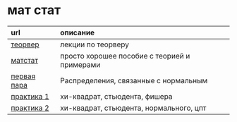 # мат стат

| url                                                                                           | описание |
| :-------------------------------------------------------------------------------------------- | :----- |
| [теорвер](https://raw.githubusercontent.com/motattack/mcs_24/main/stat/portr.pdf)             | лекции по теорверу |
| [матстат](https://raw.githubusercontent.com/motattack/mcs_24/main/stat/ms_nsu07.pdf)          | просто хорошее пособие с теорией и примерами |
| [первая пара](stat/lesson1_new.ipynb)                                                         | Распределения, связанные с нормальным |
| [практика 1](https://raw.githubusercontent.com/motattack/mcs_24/main/stat/Praktika_1_nov.pdf) | хи-квадрат,  стьюдента, фишера |
| [практика 2](https://raw.githubusercontent.com/motattack/mcs_24/main/stat/Praktika_2.pdf)     | хи-квадрат,  стьюдента, нормального, цпт |
